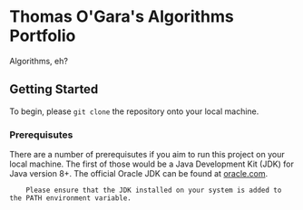 # Thomas O'Gara's Algorithms Portfolio
Algorithms, eh?

## Getting Started
To begin, please `git clone` the repository onto your local machine.

### Prerequisutes
There are a number of prerequisutes if you aim to run this project on your local machine. The first of those would be a Java Development Kit (JDK) for Java version 8+. The official Oracle JDK can be found at [oracle.com](https://www.oracle.com/java/technologies/javase-jdk8-downloads.html).  

		Please ensure that the JDK installed on your system is added to the PATH environment variable.
   


